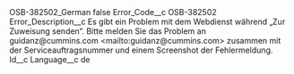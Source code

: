 <?xml version="1.0" encoding="UTF-8"?>
<CustomMetadata xmlns="http://soap.sforce.com/2006/04/metadata" xmlns:xsi="http://www.w3.org/2001/XMLSchema-instance" xmlns:xsd="http://www.w3.org/2001/XMLSchema">
    <label>OSB-382502_German</label>
    <protected>false</protected>
    <values>
        <field>Error_Code__c</field>
        <value xsi:type="xsd:string">OSB-382502</value>
    </values>
    <values>
        <field>Error_Description__c</field>
        <value xsi:type="xsd:string">Es gibt ein Problem mit dem Webdienst während „Zur Zuweisung senden“. Bitte melden Sie das Problem an guidanz@cummins.com &lt;mailto:guidanz@cummins.com&gt;  zusammen mit der Serviceauftragsnummer und einem Screenshot der Fehlermeldung.</value>
    </values>
    <values>
        <field>Id__c</field>
        <value xsi:nil="true"/>
    </values>
    <values>
        <field>Language__c</field>
        <value xsi:type="xsd:string">de</value>
    </values>
</CustomMetadata>
